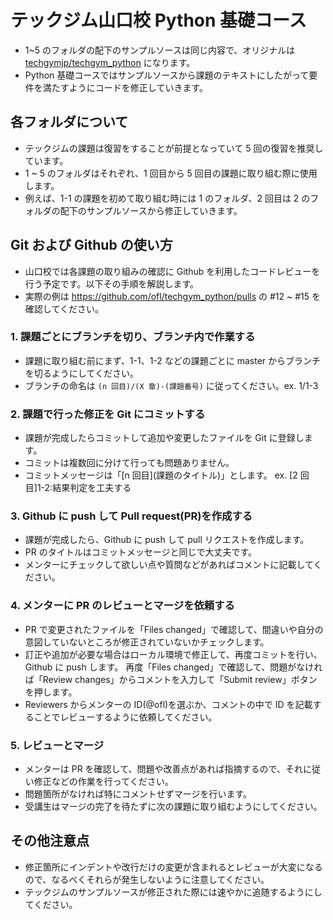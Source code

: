 # テックジム山口校 Python 基礎コース

- 1~5 のフォルダの配下のサンプルソースは同じ内容で、オリジナルは [techgymjp/techgym_python](https://github.com/techgymjp/techgym_python) になります。
- Python 基礎コースではサンプルソースから課題のテキストにしたがって要件を満たすようにコードを修正していきます。

## 各フォルダについて

- テックジムの課題は復習をすることが前提となっていて 5 回の復習を推奨しています。
- 1 ~ 5 のフォルダはそれぞれ、1 回目から 5 回目の課題に取り組む際に使用します。
- 例えば、1-1 の課題を初めて取り組む時には 1 のフォルダ、2 回目は 2 のフォルダの配下のサンプルソースから修正していきます。

## Git および Github の使い方

- 山口校では各課題の取り組みの確認に Github を利用したコードレビューを行う予定です。以下その手順を解説します。
- 実際の例は https://github.com/ofl/techgym_python/pulls の #12 ~ #15 を確認してください。

### 1. 課題ごとにブランチを切り、ブランチ内で作業する

- 課題に取り組む前にまず、1-1、1-2 などの課題ごとに master からブランチを切るようにしてください。
- ブランチの命名は `(n 回目)/(X 章)-(課題番号)` に従ってください。ex. 1/1-3

### 2. 課題で行った修正を Git にコミットする

- 課題が完成したらコミットして追加や変更したファイルを Git に登録します。
- コミットは複数回に分けて行っても問題ありません。
- コミットメッセージは「\[n 回目\]\(課題のタイトル\)」とします。 ex. [2 回目]1-2:結果判定を工夫する

### 3. Github に push して Pull request(PR)を作成する

- 課題が完成したら、Github に push して pull リクエストを作成します。
- PR のタイトルはコミットメッセージと同じで大丈夫です。
- メンターにチェックして欲しい点や質問などがあればコメントに記載してください。

### 4. メンターに PR のレビューとマージを依頼する

- PR で変更されたファイルを「Files changed」で確認して、間違いや自分の意図していないところが修正されていないかチェックします。
- 訂正や追加が必要な場合はローカル環境で修正して、再度コミットを行い、Github に push します。
  再度「Files changed」で確認して、問題がなければ「Review changes」からコメントを入力して「Submit review」ボタンを押します。
- Reviewers からメンターの ID(@ofl)を選ぶか、コメントの中で ID を記載することでレビューするように依頼してください。

### 5. レビューとマージ

- メンターは PR を確認して、問題や改善点があれば指摘するので、それに従い修正などの作業を行ってください。
- 問題箇所がなければ特にコメントせずマージを行います。
- 受講生はマージの完了を待たずに次の課題に取り組むようにしてください。

## その他注意点

- 修正箇所にインデントや改行だけの変更が含まれるとレビューが大変になるので、なるべくそれらが発生しないように注意してください。
- テックジムのサンプルソースが修正された際には速やかに追随するようにしてください。
